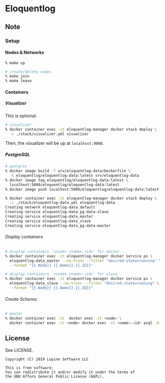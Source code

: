 # Eloquentlog

## Note

### Setup

#### Nodes & Networks

```zsh
% make up

# create/delete nodes
% make join
% make leave
```

#### Containers

##### Visualizer

This is optional.

```zsh
# visualizer
% docker container exec -it eloquentlog-manager docker stack deploy \
  -c ./stack/visualizer.yml visualizer
```

Then, the visualizer will be up at `localhost:9000`.

##### PostgreSQL

```zsh
# postgres
% docker image build -f srv/eloquentlog-data/Dockerfile \
  -t eloquentlog/eloquentlog-data:latest srv/eloquentlog-data
% docker image tag eloquentlog/eloquentlog-data:latest \
  localhost:5000/eloquentlog/eloquentlog-data:latest
% docker image push localhost:5000/eloquentlog/eloquentlog-data:latest
```

```zsh
% docker container exec -it eloquentlog-manager docker stack deploy \
  -c ./stack/eloquentlog-data.yml eloquentlog-data
Creating network eloquentlog-data_default
Creating service eloquentlog-data_pg-data-slave
Creating service eloquentlog-data_master
Creating service eloquentlog-data_slave
Creating service eloquentlog-data_pg-data-master
```

###### Display containers

```zsh
# display containers `<node> <name>.<id>` for master
% docker container exec -it eloquentlog-manager docker service ps \
  eloquentlog-data_master --no-trunc --filter "desired-state=running" \
  --format "{{.Node}} {{.Name}}.{{.ID}}"

# display containers `<node> <name>.<id>` for slave
% docker container exec -it eloquentlog-manager docker service ps \
  eloquentlog-data_slave --no-trunc --filter "desired-state=running" \
  --format "{{.Node}} {{.Name}}.{{.ID}}"
```

###### Create Schema

```zsh
# master
% docker container exec -it  docker exec -it <node> \
  docker container exec -it <node> docker exec -it <name>.<id> psql -U USER DATABASE
```


## License

See LICENSE.

```text
Copyright (C) 2019 Lupine Software LLC

This is free software;
You can redistribute it and/or modify it under the terms of
the GNU Affero General Public License (AGPL).
```
